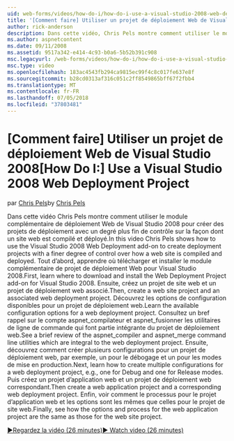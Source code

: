 ```yaml
---
uid: web-forms/videos/how-do-i/how-do-i-use-a-visual-studio-2008-web-deployment-project
title: '[Comment faire] Utiliser un projet de déploiement Web de Visual Studio 2008 | Microsoft Docs'
author: rick-anderson
description: Dans cette vidéo, Chris Pels montre comment utiliser le module complémentaire de déploiement Web de Visual Studio 2008 pour créer des projets de déploiement avec un degré plus fin de contrôle sur la façon...
ms.author: aspnetcontent
ms.date: 09/11/2008
ms.assetid: 9517a342-e414-4c93-b0a6-5b52b391c908
msc.legacyurl: /web-forms/videos/how-do-i/how-do-i-use-a-visual-studio-2008-web-deployment-project
msc.type: video
ms.openlocfilehash: 183ac4543fb294ca9815ec99f4c8c017fe637e8f
ms.sourcegitcommit: b28cd0313af316c051c2ff8549865bff67f2fbb4
ms.translationtype: MT
ms.contentlocale: fr-FR
ms.lasthandoff: 07/05/2018
ms.locfileid: "37803481"
---
```

<a name="how-do-i-use-a-visual-studio-2008-web-deployment-project"></a><span data-ttu-id="c30e5-103">[Comment faire] Utiliser un projet de déploiement Web de Visual Studio 2008</span><span class="sxs-lookup"><span data-stu-id="c30e5-103">[How Do I:] Use a Visual Studio 2008 Web Deployment Project</span></span>
====================
<span data-ttu-id="c30e5-104">par [Chris Pels](https://twitter.com/chrispels)</span><span class="sxs-lookup"><span data-stu-id="c30e5-104">by [Chris Pels](https://twitter.com/chrispels)</span></span>

<span data-ttu-id="c30e5-105">Dans cette vidéo Chris Pels montre comment utiliser le module complémentaire de déploiement Web de Visual Studio 2008 pour créer des projets de déploiement avec un degré plus fin de contrôle sur la façon dont un site web est compilé et déployé.</span><span class="sxs-lookup"><span data-stu-id="c30e5-105">In this video Chris Pels shows how to use the Visual Studio 2008 Web Deployment add-on to create deployment projects with a finer degree of control over how a web site is compiled and deployed.</span></span> <span data-ttu-id="c30e5-106">Tout d’abord, apprendre où télécharger et installer le module complémentaire de projet de déploiement Web pour Visual Studio 2008.</span><span class="sxs-lookup"><span data-stu-id="c30e5-106">First, learn where to download and install the Web Deployment Project add-on for Visual Studio 2008.</span></span> <span data-ttu-id="c30e5-107">Ensuite, créez un projet de site web et un projet de déploiement web associé.</span><span class="sxs-lookup"><span data-stu-id="c30e5-107">Then, create a web site project and an associated web deployment project.</span></span> <span data-ttu-id="c30e5-108">Découvrez les options de configuration disponibles pour un projet de déploiement web.</span><span class="sxs-lookup"><span data-stu-id="c30e5-108">Learn the available configuration options for a web deployment project.</span></span> <span data-ttu-id="c30e5-109">Consultez un bref rappel sur le compte aspnet\_compilateur et aspnet\_fusionner les utilitaires de ligne de commande qui font partie intégrante du projet de déploiement web.</span><span class="sxs-lookup"><span data-stu-id="c30e5-109">See a brief review of the aspnet\_compiler and aspnet\_merge command line utilities which are integral to the web deployment project.</span></span> <span data-ttu-id="c30e5-110">Ensuite, découvrez comment créer plusieurs configurations pour un projet de déploiement web, par exemple, un pour le débogage et un pour les modes de mise en production.</span><span class="sxs-lookup"><span data-stu-id="c30e5-110">Next, learn how to create multiple configurations for a web deployment project, e.g., one for Debug and one for Release modes.</span></span> <span data-ttu-id="c30e5-111">Puis créez un projet d’application web et un projet de déploiement web correspondant.</span><span class="sxs-lookup"><span data-stu-id="c30e5-111">Then create a web application project and a corresponding web deployment project.</span></span> <span data-ttu-id="c30e5-112">Enfin, voir comment le processus pour le projet d’application web et les options sont les mêmes que celles pour le projet de site web.</span><span class="sxs-lookup"><span data-stu-id="c30e5-112">Finally, see how the options and process for the web application project are the same as those for the web site project.</span></span>

[<span data-ttu-id="c30e5-113">&#9654;Regardez la vidéo (26 minutes)</span><span class="sxs-lookup"><span data-stu-id="c30e5-113">&#9654; Watch video (26 minutes)</span></span>](https://channel9.msdn.com/Blogs/ASP-NET-Site-Videos/how-do-i-use-a-visual-studio-2008-web-deployment-project)
